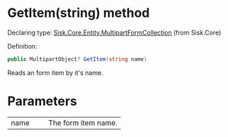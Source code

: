 <!--

Copyrights 2023 Sisk Framework - CypherPotato
Published under MIT license

!!! DO NOT EDIT THIS FILE !!!
This file was generated by a tool in the Sisk package. To edit the information in this documentation,
edit the XML documentation present in the Sisk source code.

-->


# GetItem(string) method

Declaring type: [Sisk.Core.Entity.MultipartFormCollection](/spec/Sisk.Core.Entity.MultipartFormCollection.md) (from Sisk.Core)


Definition:

```cs
public MultipartObject? GetItem(string name)
```

Reads an form item by it's name.


# Parameters

<table>
    <tbody>
<tr>
    <td width="33%">name</td>
    <td>The form item name.</td>
</tr>
    </tbody>
</table>
